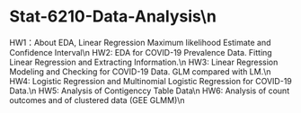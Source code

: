 # Stat-6210-Data-Analysis\n
HW1：About EDA, Linear Regression Maximum likelihood Estimate and Confidence Interval\n
HW2: EDA for COVID-19 Prevalence Data. Fitting Linear Regression and Extracting Information.\n
HW3: Linear Regression Modeling and Checking for COVID-19 Data. GLM compared with LM.\n
HW4: Logistic Regression and Multinomial Logistic Regression for COVID-19 Data.\n
HW5: Analysis of Contigenccy Table Data\n
HW6: Analysis of count outcomes and of clustered data (GEE GLMM)\n
